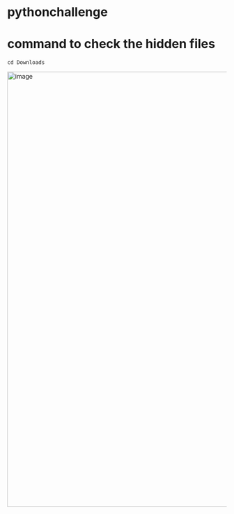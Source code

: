 # pythonchallenge

# command to check the hidden files
    
    cd Downloads

  <img width="1000" height="1000" alt="image" src="https://github.com/user-attachments/assets/74c8ef05-8517-4153-965f-99c152f9e643" />

